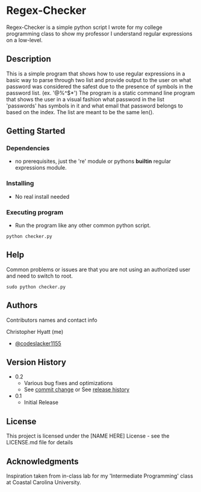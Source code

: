 # Regex-Checker

Regex-Checker is a simple python script I wrote for my college programming class to show my professor I understand regular expressions on a low-level.

## Description

This is a simple program that shows how to use regular expressions in a basic way to parse through two list and provide output to the user on what password was considered the safest due to the presence of symbols in the password list. (ex. '@%^$*') The program is a static command line program that shows the user in a visual fashion what password in the list 'passwords' has symbols in it and what email that password belongs to based on the index. The list are meant to be the same len().
## Getting Started

### Dependencies

* no prerequisites, just the 're' module or pythons __builtin__ regular expressions module.

### Installing

* No real install needed

### Executing program

* Run the program like any other common python script.
```
python checker.py
```

## Help
Common problems or issues are that you are not using an authorized user and need to switch to root.
```
sudo python checker.py
```

## Authors

Contributors names and contact info

Christopher Hyatt (me)
* [@codeslacker1155](https://github.com/codeslacker1155)

## Version History

* 0.2
    * Various bug fixes and optimizations
    * See [commit change]() or See [release history]()
* 0.1
    * Initial Release

## License

This project is licensed under the [NAME HERE] License - see the LICENSE.md file for details

## Acknowledgments

Inspiration taken from in-class lab for my 'Intermediate Programming' class at Coastal Carolina University. 
